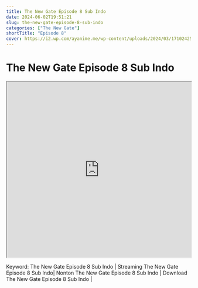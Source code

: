 ```yaml
---
title: The New Gate Episode 8 Sub Indo
date: 2024-06-02T19:51:21
slug: the-new-gate-episode-8-sub-indo
categories: ["The New Gate"]
shortTitle: "Episode 8"
cover: https://i2.wp.com/ayanime.me/wp-content/uploads/2024/03/1710242531-7361-141857.jpg
---
```


# The New Gate Episode 8 Sub Indo

<iframe src="https://drive.google.com/file/d/1ot2iWUufr5srgGroUhkQo7I0APIJwI-d/preview" width="100%" height="480" allow="accelerometer; autoplay; encrypted-media; gyroscope; fullscreen; picture-in-picture" scrolling="no" seamless="" sandbox="allow-same-origin allow-scripts"></iframe>

Keyword:
The New Gate Episode 8 Sub Indo | Streaming The New Gate Episode 8 Sub Indo| Nonton The New Gate Episode 8 Sub Indo | Download The New Gate Episode 8 Sub Indo | 

